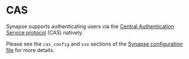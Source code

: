 # CAS

Synapse supports authenticating users via the [Central Authentication
Service protocol](https://en.wikipedia.org/wiki/Central_Authentication_Service)
(CAS) natively.

Please see the `cas_config` and `sso` sections of the [Synapse configuration
file](../../../configuration/homeserver_sample_config.md) for more details.